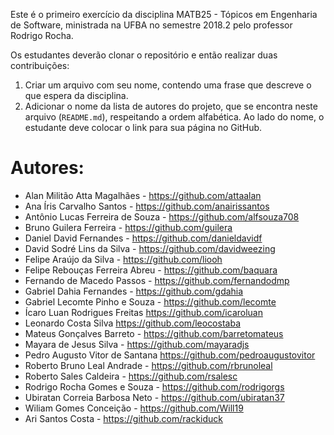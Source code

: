 Este é o primeiro exercício da disciplina MATB25 - Tópicos em Engenharia de Software, ministrada na UFBA no semestre 2018.2 pelo professor Rodrigo Rocha.

Os estudantes deverão clonar o repositório e então realizar duas contribuições:

1. Criar um arquivo com seu nome, contendo uma frase que descreve o que espera da disciplina.
2. Adicionar o nome da lista de autores do projeto, que se encontra neste arquivo (`README.md`), respeitando a ordem alfabética. Ao lado do nome, o estudante deve colocar o link para sua página no GitHub.

Autores:
=======
- Alan Militão Atta Magalhães - <https://github.com/attaalan>
- Ana Íris Carvalho Santos - <https://github.com/anairissantos>
- Antônio Lucas Ferreira de Souza - <https://github.com/alfsouza708>
- Bruno Guilera Ferreira - <https://github.com/guilera>
- Daniel David Fernandes - <https://github.com/danieldavidf>
- David Sodré Lins da Silva - <https://github.com/davidweezing>
- Felipe Araújo da Silva - <https://github.com/liooh>
- Felipe Rebouças Ferreira Abreu - <https://github.com/baquara>
- Fernando de Macedo Passos - <https://github.com/fernandodmp>
- Gabriel Dahia Fernandes - <https://github.com/gdahia>
- Gabriel Lecomte Pinho e Souza - <https://github.com/lecomte>
- Ícaro Luan Rodrigues Freitas <https://github.com/icaroluan>
- Leonardo Costa Silva <https://github.com/leocostaba>
- Mateus Gonçalves Barreto - <https://github.com/barretomateus>
- Mayara de Jesus Silva - <https://github.com/mayaradjs>
- Pedro Augusto Vitor de Santana <https://github.com/pedroaugustovitor>
- Roberto Bruno Leal Andrade - <https://github.com/rbrunoleal>
- Roberto Sales Caldeira - <https://github.com/rsalesc>
- Rodrigo Rocha Gomes e Souza - <https://github.com/rodrigorgs>
- Ubiratan Correia Barbosa Neto - <https://github.com/ubiratan37>
- Wiliam Gomes Conceição - <https://github.com/Will19>
- Ari Santos Costa - <https://github.com/rackiduck>

